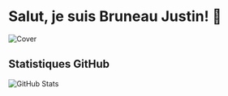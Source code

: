 # Salut, je suis Bruneau Justin! :wave:

![Cover](https://www.evogest.fr/storage/197/conversions/Serveur-cloud-top-page.png)

## Statistiques GitHub

![GitHub Stats](https://github-readme-stats.vercel.app/api?username=justin-bruneau&show_icons=true&theme=radical)

